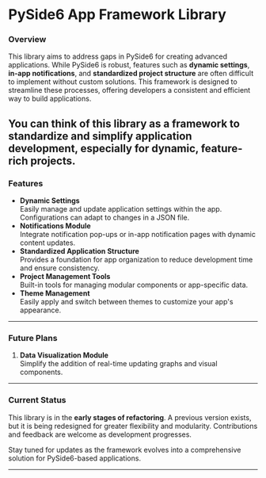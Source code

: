 # PySide6 App Framework Library

### Overview
This library aims to address gaps in PySide6 for creating advanced applications. While PySide6 is robust, features such as **dynamic settings**, **in-app notifications**, and **standardized project structure** are often difficult to implement without custom solutions. This framework is designed to streamline these processes, offering developers a consistent and efficient way to build applications.

You can think of this library as a framework to **standardize and simplify application development**, especially for dynamic, feature-rich projects.
---

### Features
- **Dynamic Settings**  
  Easily manage and update application settings within the app. Configurations can adapt to changes in a JSON file.  
- **Notifications Module**  
  Integrate notification pop-ups or in-app notification pages with dynamic content updates.  
- **Standardized Application Structure**  
  Provides a foundation for app organization to reduce development time and ensure consistency.  
- **Project Management Tools**  
  Built-in tools for managing modular components or app-specific data.  
- **Theme Management**  
  Easily apply and switch between themes to customize your app's appearance.  

---

### Future Plans
1. **Data Visualization Module**  
   Simplify the addition of real-time updating graphs and visual components.  

---

### Current Status
This library is in the **early stages of refactoring**. A previous version exists, but it is being redesigned for greater flexibility and modularity. Contributions and feedback are welcome as development progresses.  

Stay tuned for updates as the framework evolves into a comprehensive solution for PySide6-based applications.  

---
